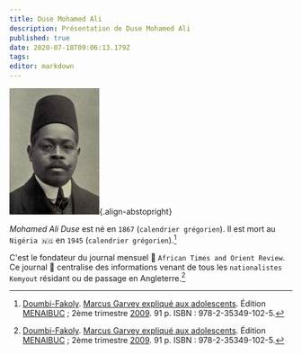 ```yaml
---
title: Duse Mohamed Ali
description: Présentation de Duse Mohamed Ali
published: true
date: 2020-07-18T09:06:13.179Z
tags: 
editor: markdown
---
```


![mohamed-ali-duse_public-domain.jpg](/images/personnalite/kemit/mohamed-ali-duse/mohamed-ali-duse_public-domain.jpg){.align-abstopright}

*Mohamed Ali Duse* est né en `1867` (`calendrier grégorien`). Il est mort au `Nigéria 🇳🇬` en `1945` (`calendrier grégorien`).[^1]

C'est le fondateur du journal mensuel :newspaper: `African Times and Orient Review`. Ce journal :newspaper: centralise des informations venant de tous les `nationalistes Kemyout` résidant ou de passage en Angleterre.[^1]


[^1]: [Doumbi-Fakoly](/personnalite/homme/polymathe/afrique/nord-ouest/pays/mali/doumbi-fakoli). [Marcus Garvey expliqué aux adolescents](/ouvrage/documentaire/marcus-garvey-explique-aux-adolescents). Édition [MENAIBUC](/organisme/editeur/menaibuc) ; 2ème trimestre [2009](/histoire/date/calendrier-gregorien/par-annee/2009). 91 p. ISBN : 978-2-35349-102-5.